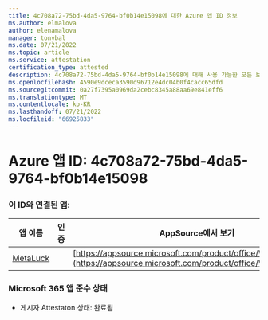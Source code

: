 ```yaml
---
title: 4c708a72-75bd-4da5-9764-bf0b14e15098에 대한 Azure 앱 ID 정보
ms.author: elmalova
author: elenamalova
manager: tonybal
ms.date: 07/21/2022
ms.topic: article
ms.service: attestation
certification_type: attested
description: 4c708a72-75bd-4da5-9764-bf0b14e15098에 대해 사용 가능한 모든 보안 및 규정 준수 정보입니다.
ms.openlocfilehash: 4590e9dceca3590d96712e4dc04b0f4cacc65dfd
ms.sourcegitcommit: 0a27f7395a0969da2cebc8345a88aa69e841eff6
ms.translationtype: MT
ms.contentlocale: ko-KR
ms.lasthandoff: 07/21/2022
ms.locfileid: "66925833"
---
```

# <a name="azure-app-id-4c708a72-75bd-4da5-9764-bf0b14e15098"></a>Azure 앱 ID: 4c708a72-75bd-4da5-9764-bf0b14e15098


### <a name="apps-associated-with-this-id"></a>이 ID와 연결된 앱:
| **앱 이름** | **인증** | **AppSource에서 보기** |
|--------------|---------------|-----------------------|
| [MetaLuck](../forward/WA200004198.md) |  | [https://appsource.microsoft.com/product/office/WA200004198](https://appsource.microsoft.com/product/office/WA200004198) |

### <a name="microsoft-365-app-compliance-status"></a>Microsoft 365 앱 준수 상태
- 게시자 Attestaton 상태: 완료됨
